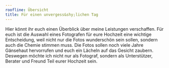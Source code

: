 ```yaml
---
roofline: Übersicht
title: Für einen unvergess&shy;lichen Tag
---
```


Hier könnt ihr euch einen Überblick über meine Leistungen verschaffen. Für euch ist die Auswahl eines Fotografen für eure Hochzeit eine wichtige Entscheidung, weil nicht nur die Fotos wunderschön sein sollen, sondern auch die Chemie stimmen muss. Die Fotos sollen noch viele Jahre Gänsehaut hervorrufen und euch ein Lächeln auf das Gesicht zaubern. Deswegen möchte ich nicht nur als Fotograf, sondern als Unterstützer, Berater und Freund Teil eurer Hochzeit sein.
